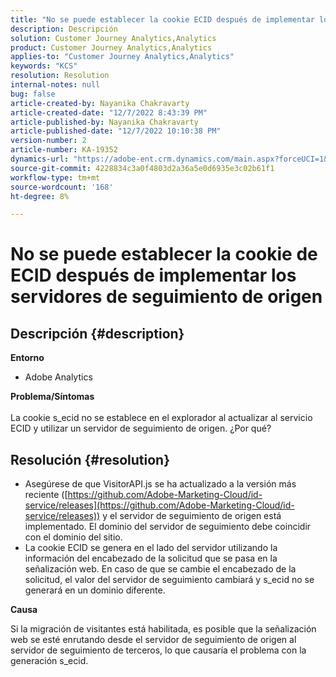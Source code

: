```yaml
---
title: "No se puede establecer la cookie ECID después de implementar los servidores de seguimiento de origen"
description: Descripción
solution: Customer Journey Analytics,Analytics
product: Customer Journey Analytics,Analytics
applies-to: "Customer Journey Analytics,Analytics"
keywords: "KCS"
resolution: Resolution
internal-notes: null
bug: false
article-created-by: Nayanika Chakravarty
article-created-date: "12/7/2022 8:43:39 PM"
article-published-by: Nayanika Chakravarty
article-published-date: "12/7/2022 10:10:38 PM"
version-number: 2
article-number: KA-19352
dynamics-url: "https://adobe-ent.crm.dynamics.com/main.aspx?forceUCI=1&pagetype=entityrecord&etn=knowledgearticle&id=ff2636d2-6f76-ed11-81aa-6045bd006d92"
source-git-commit: 4228834c3a0f4803d2a36a5e0d6935e3c02b61f1
workflow-type: tm+mt
source-wordcount: '168'
ht-degree: 8%

---
```


# No se puede establecer la cookie de ECID después de implementar los servidores de seguimiento de origen

## Descripción {#description}


<b>Entorno</b>

- Adobe Analytics

<b>Problema/Síntomas</b>
<br><br>La cookie s_ecid no se establece en el explorador al actualizar al servicio ECID y utilizar un servidor de seguimiento de origen. ¿Por qué?<br>

## Resolución {#resolution}


- Asegúrese de que VisitorAPI.js se ha actualizado a la versión más reciente ([https://github.com/Adobe-Marketing-Cloud/id-service/releases](https://github.com/Adobe-Marketing-Cloud/id-service/releases)) y el servidor de seguimiento de origen está implementado. El dominio del servidor de seguimiento debe coincidir con el dominio del sitio.
- La cookie ECID se genera en el lado del servidor utilizando la información del encabezado de la solicitud que se pasa en la señalización web. En caso de que se cambie el encabezado de la solicitud, el valor del servidor de seguimiento cambiará y s_ecid no se generará en un dominio diferente.


<b>Causa</b>

Si la migración de visitantes está habilitada, es posible que la señalización web se esté enrutando desde el servidor de seguimiento de origen al servidor de seguimiento de terceros, lo que causaría el problema con la generación s_ecid.
